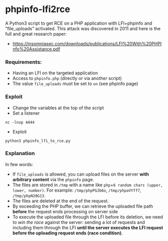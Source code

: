 # phpinfo-lfi2rce
A Python3 script to get RCE on a PHP application with LFI+phpinfo and "file_uploads" activated. This attack was discovered in 2011 and here is the full and great research paper:
- https://insomniasec.com/downloads/publications/LFI%20With%20PHPInfo%20Assistance.pdf

### Requirements:
- Having an LFI on the targeted application
- Access to `phpinfo.php` (directly or via another script)
- The value `file_uploads` must be set to `on` (see phpinfo page)

### Exploit
- Change the variables at the top of the script
- Set a listener
```
nc -lnvp 4444  
```
- Exploit
```
python3 phpinfo_lfi_to_rce.py
```

### Explanation
In few words:
- If `file_uploads` is allowed, you can upload files on the server **with arbitrary content** via the `phpinfo` page.
- The files are stored in `/tmp` with a name like `php`+`6 random chars (upper, lower, number)`. For example: `/tmp/phpPGJb6o`, `/tmp/phpaVYff7`, `/tmp/phpN20G13`.
- The files are deleted at the end of the request.
- By exceeding the PHP buffer, we can retrieve the uploaded file path **before** the request ends processing on server side 
- To execute the uploaded file through the LFI before its deletion, we need to *win the race* against the server: sending a lot of requests and including them through the LFI **until the server executes the LFI request before the uploading request ends (race condition)**.

